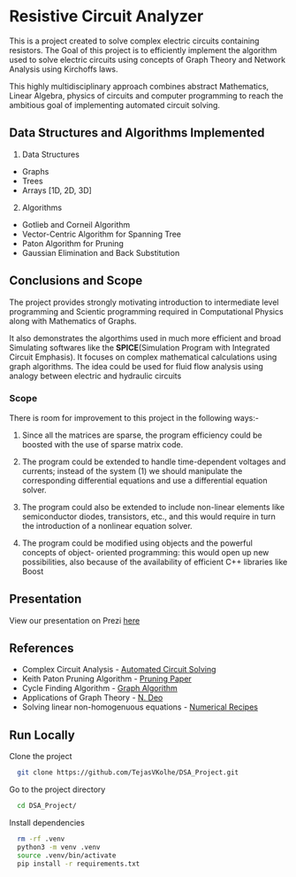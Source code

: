 # Resistive Circuit Analyzer

This is a project created to solve complex electric circuits containing resistors. The Goal of this project is to efficiently implement the algorithm used to solve electric circuits using concepts of Graph Theory and Network Analysis using Kirchoffs laws.

This highly multidisciplinary approach combines abstract Mathematics, Linear Algebra, physics of circuits and computer programming to reach the ambitious goal of implementing automated circuit solving.

## Data Structures and Algorithms Implemented

1. Data Structures
- Graphs
- Trees
- Arrays [1D, 2D, 3D]

2. Algorithms
- Gotlieb and Corneil Algorithm
- Vector-Centric Algorithm for Spanning Tree
- Paton Algorithm for Pruning
- Gaussian Elimination and Back Substitution

## Conclusions and Scope

The project provides strongly motivating introduction to intermediate level programming and Scientic programming required in Computational Physics along with Mathematics of Graphs.

It also demonstrates the algorthims used in much more efficient and broad Simulating softwares like the **SPICE**(Simulation Program with Integrated Circuit Emphasis). It focuses on complex mathematical calculations using graph algorithms. The idea could be used for fluid flow analysis using analogy between electric and hydraulic circuits

### Scope 
There is room for improvement to this project in the following ways:-

1. Since all the matrices are sparse, the program efficiency could be boosted with the
use of sparse matrix code.

2.  The program could be extended to handle time-dependent voltages and currents;
instead of the system (1) we should manipulate the corresponding differential
equations and use a differential equation solver.

3.  The program could also be extended to include non-linear elements like
semiconductor diodes, transistors, etc., and this would require in turn the
introduction of a nonlinear equation solver.

4.  The program could be modified using objects and the powerful concepts of object-
oriented programming: this would open up new possibilities, also because of the
availability of efficient C++ libraries like Boost

## Presentation
View our presentation on Prezi [here](https://prezi.com/view/Xt67dQxjIwEM1Jalexth/)


## References
- Complex Circuit Analysis - [Automated Circuit Solving](https://core.ac.uk/download/pdf/53745212.pdf)
- Keith Paton Pruning Algorithm - [Pruning Paper](https://dl.acm.org/doi/pdf/10.1145/363219.363232)
- Cycle Finding Algorithm - [Graph Algorithm](https://www.codeproject.com/Articles/1158232/Enumerating-All-Cycles-in-an-Undirected-Graph)
- Applications of Graph Theory - [N. Deo](https://archive.org/details/GraphTheoryWithApplicationsToEngineeringAndComputerScience)
- Solving linear non-homogenuous equations - [Numerical Recipes](http://e-maxx.ru/bookz/files/numerical_recipes.pdf) 

## Run Locally

Clone the project

```bash
  git clone https://github.com/TejasVKolhe/DSA_Project.git
```

Go to the project directory

```bash
  cd DSA_Project/
```

Install dependencies

```bash
  rm -rf .venv
  python3 -m venv .venv
  source .venv/bin/activate
  pip install -r requirements.txt
```
